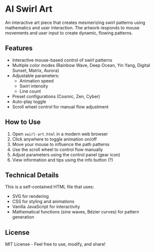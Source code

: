 # AI Swirl Art

An interactive art piece that creates mesmerizing swirl patterns using mathematics and user interaction. The artwork responds to mouse movements and user input to create dynamic, flowing patterns.

## Features

- Interactive mouse-based control of swirl patterns
- Multiple color modes (Rainbow Wave, Deep Ocean, Yin Yang, Digital Sunset, Matrix, Aurora)
- Adjustable parameters:
  - Animation speed
  - Swirl intensity
  - Line count
- Preset configurations (Cosmic, Zen, Cyber)
- Auto-play toggle
- Scroll wheel control for manual flow adjustment

## How to Use

1. Open `swirl-art.html` in a modern web browser
2. Click anywhere to toggle animation on/off
3. Move your mouse to influence the path patterns
4. Use the scroll wheel to control flow manually
5. Adjust parameters using the control panel (gear icon)
6. View information and tips using the info button (?)

## Technical Details

This is a self-contained HTML file that uses:
- SVG for rendering
- CSS for styling and animations
- Vanilla JavaScript for interactivity
- Mathematical functions (sine waves, Bézier curves) for pattern generation

## License

MIT License - Feel free to use, modify, and share! 